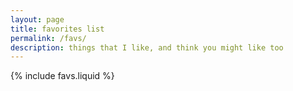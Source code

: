 ```yaml
---
layout: page
title: favorites list
permalink: /favs/
description: things that I like, and think you might like too
---
```


{% include favs.liquid %}
